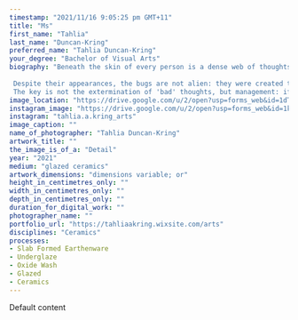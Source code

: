 ```yaml
---
timestamp: "2021/11/16 9:05:25 pm GMT+11"
title: "Ms"
first_name: "Tahlia"
last_name: "Duncan-Kring"
preferred_name: "Tahlia Duncan-Kring"
your_degree: "Bachelor of Visual Arts"
biography: "Beneath the skin of every person is a dense web of thoughts, feelings and beliefs, but such complexities are quickly forgotten in favour of surface appearances. My work explores how the individual elements in our mind impact our self-perception and develop our inner selves, as well as the tension which exists between the physical world and our mental one.These ceramic forms represent intersecting aspects of the internal self, normally invisible, and imagined within a metaphorical mental landscape - like bugs populating our ever-changing psychic ecosystem. 
 
 Despite their appearances, the bugs are not alien: they were created to reflect real life insects - insects intrinsic to the environment but often hated and demonized as creepy crawlies.
 The key is not the extermination of 'bad' thoughts, but management: if even the most toxic elements are properly managed - our mental gardens properly tended - we can flourish as human beings."
image_location: "https://drive.google.com/u/2/open?usp=forms_web&id=1dT0tww8aEeZG5OtNTQPsfyB1OjbYkXbI"
instagram_image: "https://drive.google.com/u/2/open?usp=forms_web&id=1kKxCUNgjQ2kr_1Rf4LC1OjZPG65xuWaD"
instagram: "tahlia.a.kring_arts"
image_caption: ""
name_of_photographer: "Tahlia Duncan-Kring"
artwork_title: ""
the_image_is_of_a: "Detail"
year: "2021"
medium: "glazed ceramics"
artwork_dimensions: "dimensions variable; or"
height_in_centimetres_only: ""
width_in_centimetres_only: ""
depth_in_centimetres_only: ""
duration_for_digital_work: ""
photographer_name: ""
portfolio_url: "https://tahliaakring.wixsite.com/arts"
disciplines: "Ceramics"
processes:
- Slab Formed Earthenware
- Underglaze
- Oxide Wash
- Glazed
- Ceramics
---
```


Default content